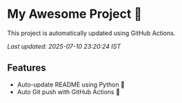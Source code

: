 # My Awesome Project 🚀

This project is automatically updated using GitHub Actions.

_Last updated: 2025-07-10 23:20:24 IST_

## Features
- Auto-update README using Python 🐍
- Auto Git push with GitHub Actions 🤖
